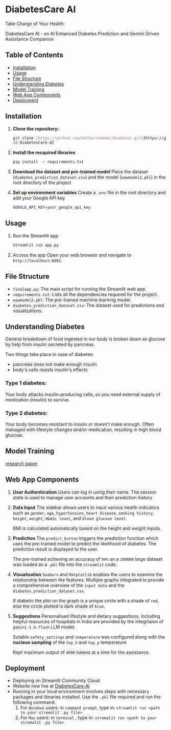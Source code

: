 # DiabetesCare AI 
Take Charge of Your Health: 

DiabetesCare AI - an AI Enhanced Diabetes Prediction and Gemini Driven Assistance Companion

## Table of Contents
- [Installation](#installation)
- [Usage](#usage)
- [File Structure](#file-structure)
- [Understanding Diabetes](#Understanding-Diabetes)
- [Model Training](#Model-Training)
- [Web App Components](#Web-App-Components)
- [Deployment](#deployment)

## Installation
1. **Clone the repository:**
   ```bash
   git clone [https://github.com/malharinamdar/diabetes.git](https://github.com/malharinamdar/DiabetesCare-AI)
   cd DiabetesCare-AI
2. **Install the recquired libraries**
   ```bash
   pip install -r requirements.txt
   
3. **Download the dataset and pre-trained model**
   Place the dataset (`diabetes_prediction_dataset.csv`) and the model (`wowmodel2.pkl`) in the root directory of the project
   
5. **Set up environment variables**
   Create a `.env` file in the root directory and add your Google API key
   ```bash
   GOOGLE_API_KEY=your_google_api_key
   
## Usage
1. Run the Streamlit app
   ```bash
   streamlit run app.py
2. Access the app
   Open your web browser and navigate to `http://localhost:8501`.
   
## File Structure

- `finalapp.py`: The main script for running the Streamlit web app.
- `requirements.txt`: Lists all the dependencies required for the project.
- `wowmodel2.pkl`: The pre-trained machine learning model.
- `diabetes_prediction_dataset.csv`: The dataset used for predictions and visualizations.
   
## Understanding Diabetes
General breakdown of food ingested in our body is broken down as glucose by help from insulin secreted by pancreas.

Two things take place in case of diabetes:
- pancreas does not make enough insulin
- body's cells resists insulin's effects

### Type 1 diabetes:
Your body attacks insulin-producing cells, so you need external supply of medication (insulin) to survive.
### Type 2 diabetes: 
Your body becomes resistant to insulin or doesn't make enough. Often managed with lifestyle changes and/or medication, resulting in 
high blood glucose.

## Model Training 
<a href="https://ieeexplore.ieee.org/document/10128216">research paper</a>



## Web App Components
1. **User Authentication**
    Users can log in using their name.
    The session state is used to manage user accounts and their prediction history
2. **Data Input**
    The sidebar allows users to input various health indicators such as `gender`, `age`,
    `hypertension`, `heart disease`, `smoking history`, `height`, `weight`, `HbA1c level`, and `blood glucose level`.
   
    BMI is calculated automatically based on the height and weight inputs.
3.  **Prediction**
    The `predict_button` triggers the prediction function which uses the pre-trained model to predict the likelihood of diabetes.
    The prediction result is displayed to the user.
    
    The pre-trained achieving an accuracy of `94%` on a `100000` large dataset was loaded as a `.pkl` file
    into the `streamlit` code.
4. **Visualisation**
   `Seaborn` and `Matplotlib` enables the users to examine the relationship between the features.
   Multiple graphs integrated to provide a comprehensive overview of the `input data` and the `diabetes_prediction_dataset.csv`.

   If diabetic the plot on the graph is a unique circle with a shade of `red`, else the circle plotted is dark shade of `blue`.
5. **Suggestions**
   Personalised lifestyle and dietary suggestions, including helpful resources of hospitals in India are provided
   by the integrtaion of `gemini-1.5-flash` LLM model.

   Sutable `safety_settings` and `temperature` was configured along with the **nucleus sampling** of the
   `top_k` and `top_p` temperature

   Kept maximum output of `4096` tokens at a time for the assistance.
     
## Deployment
- Deploying on Streamlit Community Cloud
- Website now live at <a href="https://diabetescare-ai-tech.streamlit.app/">DiabetesCare-AI</a>
- Running in your local environment involves steps with necessary packages and libraries installed. Use the `.pkl` file
  required and run the following command: 
  1. For `Windows` users: in `command prompt`, type in:  `streamlit run <path to your stremalit .py file>`
  2. For `Mac` users: in `terminal` , type in: `stremalit run <path to your stremalit .py file>`
